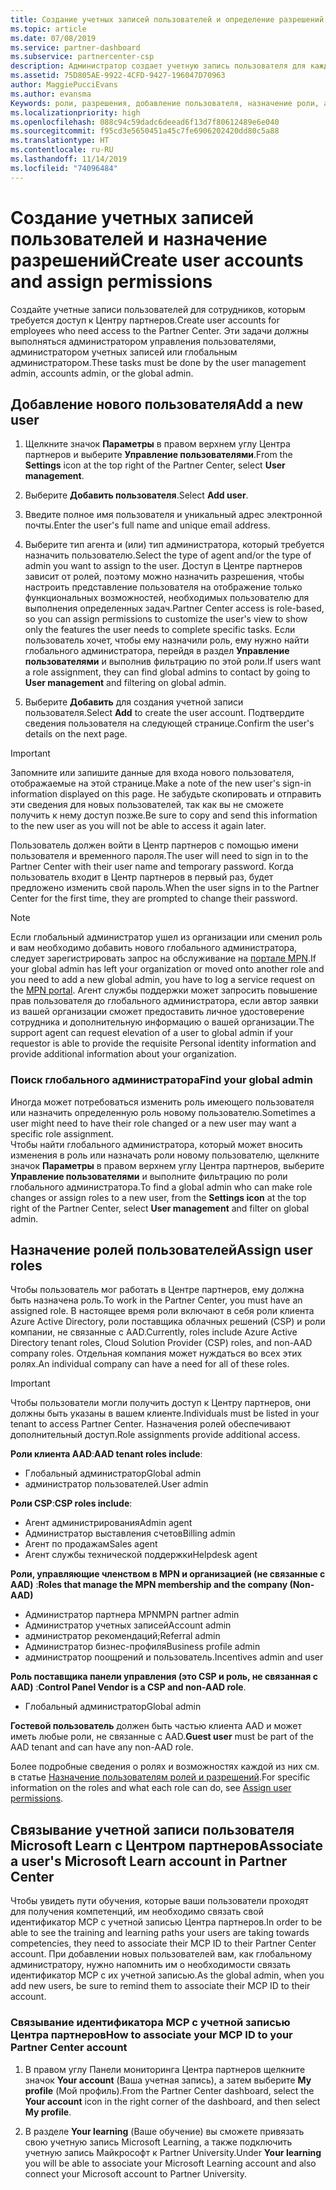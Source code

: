 ```yaml
---
title: Создание учетных записей пользователей и определение разрешений | Центр партнеров
ms.topic: article
ms.date: 07/08/2019
ms.service: partner-dashboard
ms.subservice: partnercenter-csp
description: Администратор создает учетную запись пользователя для каждого сотрудника партнера, которому необходим доступ к Центру партнеров.
ms.assetid: 75D805AE-9922-4CFD-9427-196047D70963
author: MaggiePucciEvans
ms.author: evansma
Keywords: роли, разрешения, добавление пользователя, назначение роли, администратор, агент,
ms.localizationpriority: high
ms.openlocfilehash: 088c94c59dadc6deead6f13d7f80612489e6e040
ms.sourcegitcommit: f95cd3e5650451a45c7fe6906202420dd80c5a88
ms.translationtype: HT
ms.contentlocale: ru-RU
ms.lasthandoff: 11/14/2019
ms.locfileid: "74096484"
---
```

# <a name="create-user-accounts-and-assign-permissions"></a><span data-ttu-id="7c294-104">Создание учетных записей пользователей и назначение разрешений</span><span class="sxs-lookup"><span data-stu-id="7c294-104">Create user accounts and assign permissions</span></span>

<span data-ttu-id="7c294-105">Создайте учетные записи пользователей для сотрудников, которым требуется доступ к Центру партнеров.</span><span class="sxs-lookup"><span data-stu-id="7c294-105">Create user accounts for employees who need access to the Partner Center.</span></span> <span data-ttu-id="7c294-106">Эти задачи должны выполняться администратором управления пользователями, администратором учетных записей или глобальным администратором.</span><span class="sxs-lookup"><span data-stu-id="7c294-106">These tasks must be done by the user management admin, accounts admin, or the global admin.</span></span> 


## <a name="add-a-new-user"></a><span data-ttu-id="7c294-107">Добавление нового пользователя</span><span class="sxs-lookup"><span data-stu-id="7c294-107">Add a new user</span></span>

1. <span data-ttu-id="7c294-108">Щелкните значок **Параметры** в правом верхнем углу Центра партнеров и выберите **Управление пользователями**.</span><span class="sxs-lookup"><span data-stu-id="7c294-108">From the **Settings** icon at the top right of the Partner Center, select **User management**.</span></span>

2.  <span data-ttu-id="7c294-109">Выберите **Добавить пользователя**.</span><span class="sxs-lookup"><span data-stu-id="7c294-109">Select **Add user**.</span></span>

3.  <span data-ttu-id="7c294-110">Введите полное имя пользователя и уникальный адрес электронной почты.</span><span class="sxs-lookup"><span data-stu-id="7c294-110">Enter the user's full name and unique email address.</span></span>

4.  <span data-ttu-id="7c294-111">Выберите тип агента и (или) тип администратора, который требуется назначить пользователю.</span><span class="sxs-lookup"><span data-stu-id="7c294-111">Select the type of agent and/or the type of admin you want to assign to the user.</span></span> <span data-ttu-id="7c294-112">Доступ в Центре партнеров зависит от ролей, поэтому можно назначить разрешения, чтобы настроить представление пользователя на отображение только функциональных возможностей, необходимых пользователю для выполнения определенных задач.</span><span class="sxs-lookup"><span data-stu-id="7c294-112">Partner Center access is role-based, so you can assign permissions to customize the user's view to show only the features the user needs to complete specific tasks.</span></span>  <span data-ttu-id="7c294-113">Если пользователь хочет, чтобы ему назначили роль, ему нужно найти глобального администратора, перейдя в раздел **Управление пользователями** и выполнив фильтрацию по этой роли.</span><span class="sxs-lookup"><span data-stu-id="7c294-113">If users want a role assignment, they can find global admins to contact by going to **User management** and filtering on global admin.</span></span>

5.  <span data-ttu-id="7c294-114">Выберите **Добавить** для создания учетной записи пользователя.</span><span class="sxs-lookup"><span data-stu-id="7c294-114">Select **Add** to create the user account.</span></span> <span data-ttu-id="7c294-115">Подтвердите сведения пользователя на следующей странице.</span><span class="sxs-lookup"><span data-stu-id="7c294-115">Confirm the user's details on the next page.</span></span>

> [!IMPORTANT]  
> <span data-ttu-id="7c294-116">Запомните или запишите данные для входа нового пользователя, отображаемые на этой странице.</span><span class="sxs-lookup"><span data-stu-id="7c294-116">Make a note of the new user's sign-in information displayed on this page.</span></span> <span data-ttu-id="7c294-117">Не забудьте скопировать и отправить эти сведения для новых пользователей, так как вы не сможете получить к нему доступ позже.</span><span class="sxs-lookup"><span data-stu-id="7c294-117">Be sure to copy and send this information to the new user as you will not be able to access it again later.</span></span> 

<span data-ttu-id="7c294-118">Пользователь должен войти в Центр партнеров с помощью имени пользователя и временного пароля.</span><span class="sxs-lookup"><span data-stu-id="7c294-118">The user will need to sign in to the Partner Center with their user name and temporary password.</span></span> <span data-ttu-id="7c294-119">Когда пользователь входит в Центр партнеров в первый раз, будет предложено изменить свой пароль.</span><span class="sxs-lookup"><span data-stu-id="7c294-119">When the user signs in to the Partner Center for the first time, they are prompted to change their password.</span></span> 

> [!NOTE]  
>  <span data-ttu-id="7c294-120">Если глобальный администратор ушел из организации или сменил роль и вам необходимо добавить нового глобального администратора, следует зарегистрировать запрос на обслуживание на [портале MPN](https://partner.microsoft.com/support).</span><span class="sxs-lookup"><span data-stu-id="7c294-120">If your global admin has left your organization or moved onto another role and you need to add a new global admin, you have to log a service request on the [MPN portal](https://partner.microsoft.com/support).</span></span> <span data-ttu-id="7c294-121">Агент службы поддержки может запросить повышение прав пользователя до глобального администратора, если автор заявки из вашей организации сможет предоставить личное удостоверение сотрудника и дополнительную информацию о вашей организации.</span><span class="sxs-lookup"><span data-stu-id="7c294-121">The support agent can request elevation of a user to global admin if your requestor is able to provide the requisite Personal identity information and provide additional information about your organization.</span></span>

### <a name="find-your-global-admin"></a><span data-ttu-id="7c294-122">Поиск глобального администратора</span><span class="sxs-lookup"><span data-stu-id="7c294-122">Find your global admin</span></span>

<span data-ttu-id="7c294-123">Иногда может потребоваться изменить роль имеющего пользователя или назначить определенную роль новому пользователю.</span><span class="sxs-lookup"><span data-stu-id="7c294-123">Sometimes a user might need to have their role changed or a new user may want a specific role assignment.</span></span>  
<span data-ttu-id="7c294-124">Чтобы найти глобального администратора, который может вносить изменения в роль или назначать роли новому пользователю, щелкните значок **Параметры** в правом верхнем углу Центра партнеров, выберите **Управление пользователями** и выполните фильтрацию по роли глобального администратора.</span><span class="sxs-lookup"><span data-stu-id="7c294-124">To find a global admin who can make role changes or assign roles to a new user, from the **Settings icon** at the top right of the Partner Center, select **User management** and filter on global admin.</span></span> 

## <a name="assign-user-roles"></a><span data-ttu-id="7c294-125">Назначение ролей пользователей</span><span class="sxs-lookup"><span data-stu-id="7c294-125">Assign user roles</span></span>

<span data-ttu-id="7c294-126">Чтобы пользователь мог работать в Центре партнеров, ему должна быть назначена роль.</span><span class="sxs-lookup"><span data-stu-id="7c294-126">To work in the Partner Center, you must have an assigned role.</span></span>  <span data-ttu-id="7c294-127">В настоящее время роли включают в себя роли клиента Azure Active Directory, роли поставщика облачных решений (CSP) и роли компании, не связанные с AAD.</span><span class="sxs-lookup"><span data-stu-id="7c294-127">Currently, roles include Azure Active Directory tenant roles, Cloud Solution Provider (CSP) roles, and non-AAD company roles.</span></span> <span data-ttu-id="7c294-128">Отдельная компания может нуждаться во всех этих ролях.</span><span class="sxs-lookup"><span data-stu-id="7c294-128">An individual company can have a need for all of these roles.</span></span>

>[!Important]
><span data-ttu-id="7c294-129">Чтобы пользователи могли получить доступ к Центру партнеров, они должны быть указаны в вашем клиенте.</span><span class="sxs-lookup"><span data-stu-id="7c294-129">Individuals must be listed in your tenant to access Partner Center.</span></span> <span data-ttu-id="7c294-130">Назначения ролей обеспечивают дополнительный доступ.</span><span class="sxs-lookup"><span data-stu-id="7c294-130">Role assignments provide additional access.</span></span>


<span data-ttu-id="7c294-131">**Роли клиента AAD**:</span><span class="sxs-lookup"><span data-stu-id="7c294-131">**AAD tenant roles include**:</span></span>
- <span data-ttu-id="7c294-132">Глобальный администратор</span><span class="sxs-lookup"><span data-stu-id="7c294-132">Global admin</span></span>
- <span data-ttu-id="7c294-133">администратор пользователей.</span><span class="sxs-lookup"><span data-stu-id="7c294-133">User admin</span></span>

<span data-ttu-id="7c294-134">**Роли CSP**:</span><span class="sxs-lookup"><span data-stu-id="7c294-134">**CSP roles include**:</span></span>
- <span data-ttu-id="7c294-135">Агент администрирования</span><span class="sxs-lookup"><span data-stu-id="7c294-135">Admin agent</span></span>
- <span data-ttu-id="7c294-136">Администратор выставления счетов</span><span class="sxs-lookup"><span data-stu-id="7c294-136">Billing admin</span></span>
- <span data-ttu-id="7c294-137">Агент по продажам</span><span class="sxs-lookup"><span data-stu-id="7c294-137">Sales agent</span></span>
- <span data-ttu-id="7c294-138">Агент службы технической поддержки</span><span class="sxs-lookup"><span data-stu-id="7c294-138">Helpdesk agent</span></span>

<span data-ttu-id="7c294-139">**Роли, управляющие членством в MPN и организацией (не связанные с AAD)** :</span><span class="sxs-lookup"><span data-stu-id="7c294-139">**Roles that manage the MPN membership and the company (Non-AAD)**</span></span>
- <span data-ttu-id="7c294-140">Администратор партнера MPN</span><span class="sxs-lookup"><span data-stu-id="7c294-140">MPN partner admin</span></span>
- <span data-ttu-id="7c294-141">Администратор учетных записей</span><span class="sxs-lookup"><span data-stu-id="7c294-141">Account admin</span></span>
- <span data-ttu-id="7c294-142">администратор рекомендаций;</span><span class="sxs-lookup"><span data-stu-id="7c294-142">Referral admin</span></span>
- <span data-ttu-id="7c294-143">Администратор бизнес-профиля</span><span class="sxs-lookup"><span data-stu-id="7c294-143">Business profile admin</span></span>
- <span data-ttu-id="7c294-144">администратор поощрений и пользователь.</span><span class="sxs-lookup"><span data-stu-id="7c294-144">Incentives admin and user</span></span>

<span data-ttu-id="7c294-145">**Роль поставщика панели управления (это CSP и роль, не связанная с AAD)** :</span><span class="sxs-lookup"><span data-stu-id="7c294-145">**Control Panel Vendor is a CSP and non-AAD role**.</span></span>
- <span data-ttu-id="7c294-146">Глобальный администратор</span><span class="sxs-lookup"><span data-stu-id="7c294-146">Global admin</span></span>

<span data-ttu-id="7c294-147">**Гостевой пользователь** должен быть частью клиента AAD и может иметь любые роли, не связанные с AAD.</span><span class="sxs-lookup"><span data-stu-id="7c294-147">**Guest user** must be part of the AAD tenant and can have any non-AAD role.</span></span>

<span data-ttu-id="7c294-148">Более подробные сведения о ролях и возможностях каждой из них см. в статье [Назначение пользователям ролей и разрешений](permissions-overview.md).</span><span class="sxs-lookup"><span data-stu-id="7c294-148">For specific information on the roles and what each role can do, see [Assign user permissions](permissions-overview.md).</span></span>

## <a name="associate-a-users-microsoft-learn-account-in-partner-center"></a><span data-ttu-id="7c294-149">Связывание учетной записи пользователя Microsoft Learn с Центром партнеров</span><span class="sxs-lookup"><span data-stu-id="7c294-149">Associate a user's Microsoft Learn account in Partner Center</span></span>

<span data-ttu-id="7c294-150">Чтобы увидеть пути обучения, которые ваши пользователи проходят для получения компетенций, им необходимо связать свой идентификатор MCP с учетной записью Центра партнеров.</span><span class="sxs-lookup"><span data-stu-id="7c294-150">In order to be able to see the training and learning paths your users are taking towards competencies, they need to associate their MCP ID to their Partner Center account.</span></span> <span data-ttu-id="7c294-151">При добавлении новых пользователей вам, как глобальному администратору, нужно напомнить им о необходимости связать идентификатор MCP с их учетной записью.</span><span class="sxs-lookup"><span data-stu-id="7c294-151">As the global admin, when you add new users, be sure to remind them to associate their MCP ID to their account.</span></span> 

### <a name="how-to-associate-your-mcp-id-to-your-partner-center-account"></a><span data-ttu-id="7c294-152">Связывание идентификатора MCP с учетной записью Центра партнеров</span><span class="sxs-lookup"><span data-stu-id="7c294-152">How to associate your MCP ID to your Partner Center account</span></span>

1. <span data-ttu-id="7c294-153">В правом углу Панели мониторинга Центра партнеров щелкните значок **Your account** (Ваша учетная запись), а затем выберите **My profile** (Мой профиль).</span><span class="sxs-lookup"><span data-stu-id="7c294-153">From the Partner Center dashboard, select the **Your account** icon in the right corner of the dashboard, and then select **My profile**.</span></span>

2. <span data-ttu-id="7c294-154">В разделе **Your learning** (Ваше обучение) вы сможете привязать свою учетную запись Microsoft Learning, а также подключить учетную запись Майкрософт к Partner University.</span><span class="sxs-lookup"><span data-stu-id="7c294-154">Under **Your learning** you will be able to associate your Microsoft Learning account and also connect your Microsoft account to Partner University.</span></span>








